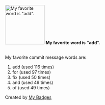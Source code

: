 <img src="https://my-badges.github.io/my-badges/favorite-word.png" alt="My favorite word is &quot;add&quot;." title="My favorite word is &quot;add&quot;." width="128">
<strong>My favorite word is &quot;add&quot;.</strong>
<br><br>

My favorite commit message words are:

1. add (used 116 times)
2. for (used 97 times)
3. fix (used 50 times)
4. and (used 49 times)
5. of (used 49 times)


Created by <a href="https://github.com/my-badges/my-badges">My Badges</a>